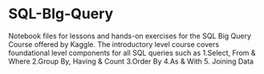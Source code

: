 # SQL-BIg-Query
Notebook files for lessons and hands-on exercises for the SQL Big Query Course offered by Kaggle.
The introductory level course covers foundational level components for all SQL queries such as 
1.Select, From & Where
2.Group By, Having & Count
3.Order By
4.As & With
5. Joining Data
